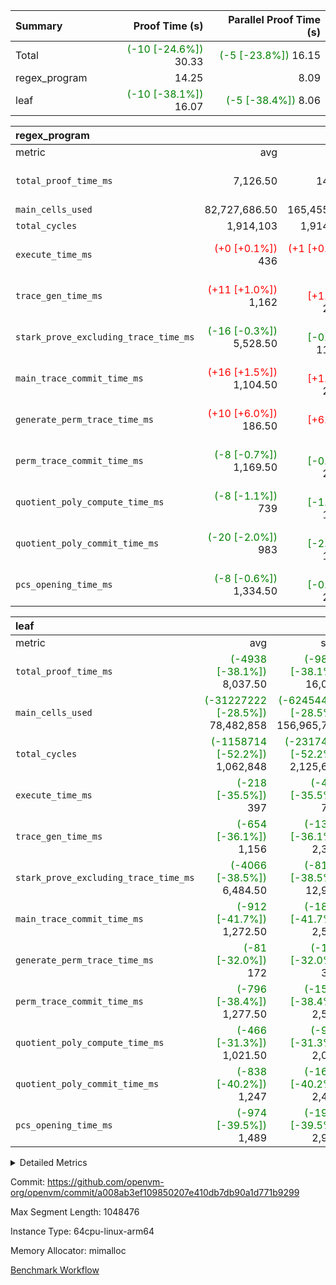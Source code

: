 | Summary | Proof Time (s) | Parallel Proof Time (s) |
|:---|---:|---:|
| Total | <span style='color: green'>(-10 [-24.6%])</span> 30.33 | <span style='color: green'>(-5 [-23.8%])</span> 16.15 |
| regex_program |  14.25 |  8.09 |
| leaf | <span style='color: green'>(-10 [-38.1%])</span> 16.07 | <span style='color: green'>(-5 [-38.4%])</span> 8.06 |


| regex_program |||||
|:---|---:|---:|---:|---:|
|metric|avg|sum|max|min|
| `total_proof_time_ms ` |  7,126.50 |  14,253 |  8,086 | <span style='color: green'>(-13 [-0.2%])</span> 6,167 |
| `main_cells_used     ` |  82,727,686.50 |  165,455,373 |  92,686,348 |  72,769,025 |
| `total_cycles        ` |  1,914,103 |  1,914,103 |  1,914,103 |  1,914,103 |
| `execute_time_ms     ` | <span style='color: red'>(+0 [+0.1%])</span> 436 | <span style='color: red'>(+1 [+0.1%])</span> 872 | <span style='color: red'>(+1 [+0.2%])</span> 469 |  403 |
| `trace_gen_time_ms   ` | <span style='color: red'>(+11 [+1.0%])</span> 1,162 | <span style='color: red'>(+22 [+1.0%])</span> 2,324 | <span style='color: red'>(+29 [+2.1%])</span> 1,394 | <span style='color: green'>(-7 [-0.7%])</span> 930 |
| `stark_prove_excluding_trace_time_ms` | <span style='color: green'>(-16 [-0.3%])</span> 5,528.50 | <span style='color: green'>(-32 [-0.3%])</span> 11,057 | <span style='color: green'>(-26 [-0.4%])</span> 6,223 | <span style='color: green'>(-6 [-0.1%])</span> 4,834 |
| `main_trace_commit_time_ms` | <span style='color: red'>(+16 [+1.5%])</span> 1,104.50 | <span style='color: red'>(+33 [+1.5%])</span> 2,209 | <span style='color: green'>(-3 [-0.2%])</span> 1,330 | <span style='color: red'>(+36 [+4.3%])</span> 879 |
| `generate_perm_trace_time_ms` | <span style='color: red'>(+10 [+6.0%])</span> 186.50 | <span style='color: red'>(+21 [+6.0%])</span> 373 | <span style='color: red'>(+12 [+6.5%])</span> 198 | <span style='color: red'>(+9 [+5.4%])</span> 175 |
| `perm_trace_commit_time_ms` | <span style='color: green'>(-8 [-0.7%])</span> 1,169.50 | <span style='color: green'>(-16 [-0.7%])</span> 2,339 | <span style='color: green'>(-7 [-0.6%])</span> 1,231 | <span style='color: green'>(-9 [-0.8%])</span> 1,108 |
| `quotient_poly_compute_time_ms` | <span style='color: green'>(-8 [-1.1%])</span> 739 | <span style='color: green'>(-16 [-1.1%])</span> 1,478 | <span style='color: green'>(-13 [-1.5%])</span> 856 | <span style='color: green'>(-3 [-0.5%])</span> 622 |
| `quotient_poly_commit_time_ms` | <span style='color: green'>(-20 [-2.0%])</span> 983 | <span style='color: green'>(-41 [-2.0%])</span> 1,966 | <span style='color: green'>(-11 [-0.9%])</span> 1,149 | <span style='color: green'>(-30 [-3.5%])</span> 817 |
| `pcs_opening_time_ms ` | <span style='color: green'>(-8 [-0.6%])</span> 1,334.50 | <span style='color: green'>(-16 [-0.6%])</span> 2,669 | <span style='color: green'>(-5 [-0.3%])</span> 1,450 | <span style='color: green'>(-11 [-0.9%])</span> 1,219 |

| leaf |||||
|:---|---:|---:|---:|---:|
|metric|avg|sum|max|min|
| `total_proof_time_ms ` | <span style='color: green'>(-4938 [-38.1%])</span> 8,037.50 | <span style='color: green'>(-9877 [-38.1%])</span> 16,075 | <span style='color: green'>(-5035 [-38.4%])</span> 8,065 | <span style='color: green'>(-4842 [-37.7%])</span> 8,010 |
| `main_cells_used     ` | <span style='color: green'>(-31227222 [-28.5%])</span> 78,482,858 | <span style='color: green'>(-62454444 [-28.5%])</span> 156,965,716 | <span style='color: green'>(-31770237 [-28.5%])</span> 79,572,022 | <span style='color: green'>(-30684207 [-28.4%])</span> 77,393,694 |
| `total_cycles        ` | <span style='color: green'>(-1158714 [-52.2%])</span> 1,062,848 | <span style='color: green'>(-2317428 [-52.2%])</span> 2,125,696 | <span style='color: green'>(-1178791 [-52.2%])</span> 1,080,354 | <span style='color: green'>(-1138637 [-52.1%])</span> 1,045,342 |
| `execute_time_ms     ` | <span style='color: green'>(-218 [-35.5%])</span> 397 | <span style='color: green'>(-437 [-35.5%])</span> 794 | <span style='color: green'>(-216 [-33.0%])</span> 438 | <span style='color: green'>(-221 [-38.3%])</span> 356 |
| `trace_gen_time_ms   ` | <span style='color: green'>(-654 [-36.1%])</span> 1,156 | <span style='color: green'>(-1308 [-36.1%])</span> 2,312 | <span style='color: green'>(-732 [-37.0%])</span> 1,248 | <span style='color: green'>(-576 [-35.1%])</span> 1,064 |
| `stark_prove_excluding_trace_time_ms` | <span style='color: green'>(-4066 [-38.5%])</span> 6,484.50 | <span style='color: green'>(-8132 [-38.5%])</span> 12,969 | <span style='color: green'>(-4298 [-39.8%])</span> 6,508 | <span style='color: green'>(-3834 [-37.2%])</span> 6,461 |
| `main_trace_commit_time_ms` | <span style='color: green'>(-912 [-41.7%])</span> 1,272.50 | <span style='color: green'>(-1823 [-41.7%])</span> 2,545 | <span style='color: green'>(-952 [-42.7%])</span> 1,278 | <span style='color: green'>(-871 [-40.7%])</span> 1,267 |
| `generate_perm_trace_time_ms` | <span style='color: green'>(-81 [-32.0%])</span> 172 | <span style='color: green'>(-162 [-32.0%])</span> 344 | <span style='color: green'>(-92 [-34.6%])</span> 174 | <span style='color: green'>(-70 [-29.2%])</span> 170 |
| `perm_trace_commit_time_ms` | <span style='color: green'>(-796 [-38.4%])</span> 1,277.50 | <span style='color: green'>(-1592 [-38.4%])</span> 2,555 | <span style='color: green'>(-820 [-38.9%])</span> 1,287 | <span style='color: green'>(-772 [-37.8%])</span> 1,268 |
| `quotient_poly_compute_time_ms` | <span style='color: green'>(-466 [-31.3%])</span> 1,021.50 | <span style='color: green'>(-932 [-31.3%])</span> 2,043 | <span style='color: green'>(-513 [-33.3%])</span> 1,027 | <span style='color: green'>(-419 [-29.2%])</span> 1,016 |
| `quotient_poly_commit_time_ms` | <span style='color: green'>(-838 [-40.2%])</span> 1,247 | <span style='color: green'>(-1676 [-40.2%])</span> 2,494 | <span style='color: green'>(-876 [-41.2%])</span> 1,248 | <span style='color: green'>(-800 [-39.1%])</span> 1,246 |
| `pcs_opening_time_ms ` | <span style='color: green'>(-974 [-39.5%])</span> 1,489 | <span style='color: green'>(-1948 [-39.5%])</span> 2,978 | <span style='color: green'>(-1026 [-40.5%])</span> 1,508 | <span style='color: green'>(-922 [-38.5%])</span> 1,470 |



<details>
<summary>Detailed Metrics</summary>

| group | num_segments | keygen_time_ms | commit_exe_time_ms |
| --- | --- | --- | --- |
| regex_program | 2 | 762 | 50 | 

| group | air_name | quotient_deg | interactions | constraints |
| --- | --- | --- | --- | --- |
| leaf | AccessAdapterAir<2> | 4 | 5 | 11 | 
| leaf | AccessAdapterAir<4> | 4 | 5 | 11 | 
| leaf | AccessAdapterAir<8> | 4 | 5 | 11 | 
| leaf | FriReducedOpeningAir | 4 | 39 | 60 | 
| leaf | NativePoseidon2Air<BabyBearParameters>, 1> | 4 | 136 | 530 | 
| leaf | PhantomAir | 4 | 3 | 4 | 
| leaf | ProgramAir | 1 | 1 | 4 | 
| leaf | VariableRangeCheckerAir | 1 | 1 | 4 | 
| leaf | VmAirWrapper<AluNativeAdapterAir, FieldArithmeticCoreAir> | 4 | 15 | 23 | 
| leaf | VmAirWrapper<BranchNativeAdapterAir, BranchEqualCoreAir<1> | 4 | 11 | 22 | 
| leaf | VmAirWrapper<JalNativeAdapterAir, JalCoreAir> | 4 | 7 | 6 | 
| leaf | VmAirWrapper<NativeAdapterAir<2, 0>, PublicValuesCoreAir> | 4 | 11 | 23 | 
| leaf | VmAirWrapper<NativeLoadStoreAdapterAir<1>, NativeLoadStoreCoreAir<1> | 4 | 15 | 16 | 
| leaf | VmAirWrapper<NativeLoadStoreAdapterAir<4>, NativeLoadStoreCoreAir<4> | 4 | 15 | 16 | 
| leaf | VmAirWrapper<NativeVectorizedAdapterAir<4>, FieldExtensionCoreAir> | 4 | 15 | 23 | 
| leaf | VmConnectorAir | 4 | 3 | 8 | 
| leaf | VolatileBoundaryAir | 4 | 4 | 16 | 
| regex_program | AccessAdapterAir<16> | 4 | 5 | 11 | 
| regex_program | AccessAdapterAir<2> | 4 | 5 | 11 | 
| regex_program | AccessAdapterAir<32> | 4 | 5 | 11 | 
| regex_program | AccessAdapterAir<4> | 4 | 5 | 11 | 
| regex_program | AccessAdapterAir<64> | 4 | 5 | 11 | 
| regex_program | AccessAdapterAir<8> | 4 | 5 | 11 | 
| regex_program | BitwiseOperationLookupAir<8> | 2 | 2 | 4 | 
| regex_program | KeccakVmAir | 4 | 321 | 4,380 | 
| regex_program | MemoryMerkleAir<8> | 4 | 4 | 38 | 
| regex_program | PersistentBoundaryAir<8> | 4 | 3 | 5 | 
| regex_program | PhantomAir | 4 | 3 | 4 | 
| regex_program | Poseidon2PeripheryAir<BabyBearParameters>, 1> | 2 | 1 | 286 | 
| regex_program | ProgramAir | 1 | 1 | 4 | 
| regex_program | RangeTupleCheckerAir<2> | 1 | 1 | 4 | 
| regex_program | Rv32HintStoreAir | 4 | 19 | 21 | 
| regex_program | VariableRangeCheckerAir | 1 | 1 | 4 | 
| regex_program | VmAirWrapper<Rv32BaseAluAdapterAir, BaseAluCoreAir<4, 8> | 4 | 19 | 30 | 
| regex_program | VmAirWrapper<Rv32BaseAluAdapterAir, LessThanCoreAir<4, 8> | 4 | 17 | 35 | 
| regex_program | VmAirWrapper<Rv32BaseAluAdapterAir, ShiftCoreAir<4, 8> | 4 | 23 | 84 | 
| regex_program | VmAirWrapper<Rv32BranchAdapterAir, BranchEqualCoreAir<4> | 4 | 11 | 17 | 
| regex_program | VmAirWrapper<Rv32BranchAdapterAir, BranchLessThanCoreAir<4, 8> | 4 | 13 | 32 | 
| regex_program | VmAirWrapper<Rv32CondRdWriteAdapterAir, Rv32JalLuiCoreAir> | 4 | 10 | 15 | 
| regex_program | VmAirWrapper<Rv32JalrAdapterAir, Rv32JalrCoreAir> | 4 | 16 | 16 | 
| regex_program | VmAirWrapper<Rv32LoadStoreAdapterAir, LoadSignExtendCoreAir<4, 8> | 4 | 18 | 21 | 
| regex_program | VmAirWrapper<Rv32LoadStoreAdapterAir, LoadStoreCoreAir<4> | 4 | 17 | 27 | 
| regex_program | VmAirWrapper<Rv32MultAdapterAir, DivRemCoreAir<4, 8> | 4 | 25 | 72 | 
| regex_program | VmAirWrapper<Rv32MultAdapterAir, MulHCoreAir<4, 8> | 4 | 24 | 23 | 
| regex_program | VmAirWrapper<Rv32MultAdapterAir, MultiplicationCoreAir<4, 8> | 4 | 19 | 13 | 
| regex_program | VmAirWrapper<Rv32RdWriteAdapterAir, Rv32AuipcCoreAir> | 4 | 11 | 12 | 
| regex_program | VmConnectorAir | 4 | 3 | 8 | 

| group | air_name | idx | rows | prep_cols | perm_cols | main_cols | cells |
| --- | --- | --- | --- | --- | --- | --- | --- |
| leaf | AccessAdapterAir<2> | 0 | 1,048,576 |  | 12 | 11 | 24,117,248 | 
| leaf | AccessAdapterAir<2> | 1 | 1,048,576 |  | 12 | 11 | 24,117,248 | 
| leaf | AccessAdapterAir<4> | 0 | 524,288 |  | 12 | 13 | 13,107,200 | 
| leaf | AccessAdapterAir<4> | 1 | 524,288 |  | 12 | 13 | 13,107,200 | 
| leaf | AccessAdapterAir<8> | 0 | 256 |  | 12 | 17 | 7,424 | 
| leaf | AccessAdapterAir<8> | 1 | 512 |  | 12 | 17 | 14,848 | 
| leaf | FriReducedOpeningAir | 0 | 524,288 |  | 44 | 27 | 37,224,448 | 
| leaf | FriReducedOpeningAir | 1 | 524,288 |  | 44 | 27 | 37,224,448 | 
| leaf | NativePoseidon2Air<BabyBearParameters>, 1> | 0 | 65,536 |  | 160 | 399 | 36,634,624 | 
| leaf | NativePoseidon2Air<BabyBearParameters>, 1> | 1 | 65,536 |  | 160 | 399 | 36,634,624 | 
| leaf | PhantomAir | 0 | 8,192 |  | 8 | 6 | 114,688 | 
| leaf | PhantomAir | 1 | 8,192 |  | 8 | 6 | 114,688 | 
| leaf | ProgramAir | 0 | 524,288 |  | 8 | 10 | 9,437,184 | 
| leaf | ProgramAir | 1 | 524,288 |  | 8 | 10 | 9,437,184 | 
| leaf | VariableRangeCheckerAir | 0 | 262,144 | 2 | 8 | 1 | 2,359,296 | 
| leaf | VariableRangeCheckerAir | 1 | 262,144 | 2 | 8 | 1 | 2,359,296 | 
| leaf | VmAirWrapper<AluNativeAdapterAir, FieldArithmeticCoreAir> | 0 | 1,048,576 |  | 20 | 29 | 51,380,224 | 
| leaf | VmAirWrapper<AluNativeAdapterAir, FieldArithmeticCoreAir> | 1 | 1,048,576 |  | 20 | 29 | 51,380,224 | 
| leaf | VmAirWrapper<BranchNativeAdapterAir, BranchEqualCoreAir<1> | 0 | 131,072 |  | 16 | 23 | 5,111,808 | 
| leaf | VmAirWrapper<BranchNativeAdapterAir, BranchEqualCoreAir<1> | 1 | 131,072 |  | 16 | 23 | 5,111,808 | 
| leaf | VmAirWrapper<JalNativeAdapterAir, JalCoreAir> | 0 | 16,384 |  | 12 | 9 | 344,064 | 
| leaf | VmAirWrapper<JalNativeAdapterAir, JalCoreAir> | 1 | 16,384 |  | 12 | 9 | 344,064 | 
| leaf | VmAirWrapper<NativeAdapterAir<2, 0>, PublicValuesCoreAir> | 0 | 64 |  | 16 | 23 | 2,496 | 
| leaf | VmAirWrapper<NativeAdapterAir<2, 0>, PublicValuesCoreAir> | 1 | 64 |  | 16 | 23 | 2,496 | 
| leaf | VmAirWrapper<NativeLoadStoreAdapterAir<1>, NativeLoadStoreCoreAir<1> | 0 | 262,144 |  | 24 | 22 | 12,058,624 | 
| leaf | VmAirWrapper<NativeLoadStoreAdapterAir<1>, NativeLoadStoreCoreAir<1> | 1 | 262,144 |  | 24 | 22 | 12,058,624 | 
| leaf | VmAirWrapper<NativeLoadStoreAdapterAir<4>, NativeLoadStoreCoreAir<4> | 0 | 65,536 |  | 24 | 31 | 3,604,480 | 
| leaf | VmAirWrapper<NativeLoadStoreAdapterAir<4>, NativeLoadStoreCoreAir<4> | 1 | 65,536 |  | 24 | 31 | 3,604,480 | 
| leaf | VmAirWrapper<NativeVectorizedAdapterAir<4>, FieldExtensionCoreAir> | 0 | 262,144 |  | 20 | 38 | 15,204,352 | 
| leaf | VmAirWrapper<NativeVectorizedAdapterAir<4>, FieldExtensionCoreAir> | 1 | 262,144 |  | 20 | 38 | 15,204,352 | 
| leaf | VmConnectorAir | 0 | 2 | 1 | 8 | 4 | 24 | 
| leaf | VmConnectorAir | 1 | 2 | 1 | 8 | 4 | 24 | 
| leaf | VolatileBoundaryAir | 0 | 524,288 |  | 8 | 11 | 9,961,472 | 
| leaf | VolatileBoundaryAir | 1 | 524,288 |  | 8 | 11 | 9,961,472 | 

| group | air_name | segment | rows | prep_cols | perm_cols | main_cols | cells |
| --- | --- | --- | --- | --- | --- | --- | --- |
| regex_program | AccessAdapterAir<2> | 1 | 64 |  | 12 | 11 | 1,472 | 
| regex_program | AccessAdapterAir<4> | 1 | 32 |  | 12 | 13 | 800 | 
| regex_program | AccessAdapterAir<8> | 0 | 131,072 |  | 12 | 17 | 3,801,088 | 
| regex_program | AccessAdapterAir<8> | 1 | 2,048 |  | 12 | 17 | 59,392 | 
| regex_program | BitwiseOperationLookupAir<8> | 0 | 65,536 | 3 | 8 | 2 | 655,360 | 
| regex_program | BitwiseOperationLookupAir<8> | 1 | 65,536 | 3 | 8 | 2 | 655,360 | 
| regex_program | KeccakVmAir | 0 | 1 |  | 532 | 3,163 | 3,695 | 
| regex_program | KeccakVmAir | 1 | 32 |  | 532 | 3,163 | 118,240 | 
| regex_program | MemoryMerkleAir<8> | 0 | 131,072 |  | 12 | 32 | 5,767,168 | 
| regex_program | MemoryMerkleAir<8> | 1 | 4,096 |  | 12 | 32 | 180,224 | 
| regex_program | PersistentBoundaryAir<8> | 0 | 131,072 |  | 8 | 20 | 3,670,016 | 
| regex_program | PersistentBoundaryAir<8> | 1 | 2,048 |  | 8 | 20 | 57,344 | 
| regex_program | PhantomAir | 0 | 512 |  | 8 | 6 | 7,168 | 
| regex_program | PhantomAir | 1 | 1 |  | 8 | 6 | 14 | 
| regex_program | Poseidon2PeripheryAir<BabyBearParameters>, 1> | 0 | 16,384 |  | 8 | 300 | 5,046,272 | 
| regex_program | Poseidon2PeripheryAir<BabyBearParameters>, 1> | 1 | 2,048 |  | 8 | 300 | 630,784 | 
| regex_program | ProgramAir | 0 | 131,072 |  | 8 | 10 | 2,359,296 | 
| regex_program | ProgramAir | 1 | 131,072 |  | 8 | 10 | 2,359,296 | 
| regex_program | RangeTupleCheckerAir<2> | 0 | 524,288 | 2 | 8 | 1 | 4,718,592 | 
| regex_program | RangeTupleCheckerAir<2> | 1 | 524,288 | 2 | 8 | 1 | 4,718,592 | 
| regex_program | Rv32HintStoreAir | 0 | 16,384 |  | 24 | 32 | 917,504 | 
| regex_program | VariableRangeCheckerAir | 0 | 262,144 | 2 | 8 | 1 | 2,359,296 | 
| regex_program | VariableRangeCheckerAir | 1 | 262,144 | 2 | 8 | 1 | 2,359,296 | 
| regex_program | VmAirWrapper<Rv32BaseAluAdapterAir, BaseAluCoreAir<4, 8> | 0 | 1,048,576 |  | 28 | 36 | 67,108,864 | 
| regex_program | VmAirWrapper<Rv32BaseAluAdapterAir, BaseAluCoreAir<4, 8> | 1 | 524,288 |  | 28 | 36 | 33,554,432 | 
| regex_program | VmAirWrapper<Rv32BaseAluAdapterAir, LessThanCoreAir<4, 8> | 0 | 32,768 |  | 24 | 37 | 1,998,848 | 
| regex_program | VmAirWrapper<Rv32BaseAluAdapterAir, LessThanCoreAir<4, 8> | 1 | 32,768 |  | 24 | 37 | 1,998,848 | 
| regex_program | VmAirWrapper<Rv32BaseAluAdapterAir, ShiftCoreAir<4, 8> | 0 | 131,072 |  | 28 | 53 | 10,616,832 | 
| regex_program | VmAirWrapper<Rv32BaseAluAdapterAir, ShiftCoreAir<4, 8> | 1 | 131,072 |  | 28 | 53 | 10,616,832 | 
| regex_program | VmAirWrapper<Rv32BranchAdapterAir, BranchEqualCoreAir<4> | 0 | 262,144 |  | 16 | 26 | 11,010,048 | 
| regex_program | VmAirWrapper<Rv32BranchAdapterAir, BranchEqualCoreAir<4> | 1 | 131,072 |  | 16 | 26 | 5,505,024 | 
| regex_program | VmAirWrapper<Rv32BranchAdapterAir, BranchLessThanCoreAir<4, 8> | 0 | 131,072 |  | 20 | 32 | 6,815,744 | 
| regex_program | VmAirWrapper<Rv32BranchAdapterAir, BranchLessThanCoreAir<4, 8> | 1 | 131,072 |  | 20 | 32 | 6,815,744 | 
| regex_program | VmAirWrapper<Rv32CondRdWriteAdapterAir, Rv32JalLuiCoreAir> | 0 | 65,536 |  | 16 | 18 | 2,228,224 | 
| regex_program | VmAirWrapper<Rv32CondRdWriteAdapterAir, Rv32JalLuiCoreAir> | 1 | 65,536 |  | 16 | 18 | 2,228,224 | 
| regex_program | VmAirWrapper<Rv32JalrAdapterAir, Rv32JalrCoreAir> | 0 | 131,072 |  | 20 | 28 | 6,291,456 | 
| regex_program | VmAirWrapper<Rv32JalrAdapterAir, Rv32JalrCoreAir> | 1 | 65,536 |  | 20 | 28 | 3,145,728 | 
| regex_program | VmAirWrapper<Rv32LoadStoreAdapterAir, LoadSignExtendCoreAir<4, 8> | 0 | 1,024 |  | 28 | 35 | 64,512 | 
| regex_program | VmAirWrapper<Rv32LoadStoreAdapterAir, LoadSignExtendCoreAir<4, 8> | 1 | 2 |  | 28 | 35 | 126 | 
| regex_program | VmAirWrapper<Rv32LoadStoreAdapterAir, LoadStoreCoreAir<4> | 0 | 1,048,576 |  | 28 | 40 | 71,303,168 | 
| regex_program | VmAirWrapper<Rv32LoadStoreAdapterAir, LoadStoreCoreAir<4> | 1 | 1,048,576 |  | 28 | 40 | 71,303,168 | 
| regex_program | VmAirWrapper<Rv32MultAdapterAir, DivRemCoreAir<4, 8> | 0 | 128 |  | 40 | 57 | 12,416 | 
| regex_program | VmAirWrapper<Rv32MultAdapterAir, MulHCoreAir<4, 8> | 0 | 256 |  | 40 | 39 | 20,224 | 
| regex_program | VmAirWrapper<Rv32MultAdapterAir, MultiplicationCoreAir<4, 8> | 0 | 32,768 |  | 28 | 31 | 1,933,312 | 
| regex_program | VmAirWrapper<Rv32MultAdapterAir, MultiplicationCoreAir<4, 8> | 1 | 32,768 |  | 28 | 31 | 1,933,312 | 
| regex_program | VmAirWrapper<Rv32RdWriteAdapterAir, Rv32AuipcCoreAir> | 0 | 32,768 |  | 16 | 21 | 1,212,416 | 
| regex_program | VmAirWrapper<Rv32RdWriteAdapterAir, Rv32AuipcCoreAir> | 1 | 32,768 |  | 16 | 21 | 1,212,416 | 
| regex_program | VmConnectorAir | 0 | 2 | 1 | 8 | 4 | 24 | 
| regex_program | VmConnectorAir | 1 | 2 | 1 | 8 | 4 | 24 | 

| group | idx | trace_gen_time_ms | total_proof_time_ms | total_cycles | total_cells | stark_prove_excluding_trace_time_ms | quotient_poly_compute_time_ms | quotient_poly_commit_time_ms | perm_trace_commit_time_ms | pcs_opening_time_ms | main_trace_commit_time_ms | main_cells_used | generate_perm_trace_time_ms | execute_time_ms |
| --- | --- | --- | --- | --- | --- | --- | --- | --- | --- | --- | --- | --- | --- | --- |
| leaf | 0 | 1,064 | 8,010 | 1,080,354 | 220,669,656 | 6,508 | 1,027 | 1,248 | 1,268 | 1,508 | 1,278 | 79,572,022 | 174 | 438 | 
| leaf | 1 | 1,248 | 8,065 | 1,045,342 | 220,677,080 | 6,461 | 1,016 | 1,246 | 1,287 | 1,470 | 1,267 | 77,393,694 | 170 | 356 | 

| group | segment | trace_gen_time_ms | total_proof_time_ms | total_cycles | total_cells | stark_prove_excluding_trace_time_ms | quotient_poly_compute_time_ms | quotient_poly_commit_time_ms | perm_trace_commit_time_ms | pcs_opening_time_ms | main_trace_commit_time_ms | main_cells_used | generate_perm_trace_time_ms | execute_time_ms |
| --- | --- | --- | --- | --- | --- | --- | --- | --- | --- | --- | --- | --- | --- | --- |
| regex_program | 0 | 1,394 | 8,086 |  | 209,921,543 | 6,223 | 856 | 1,149 | 1,231 | 1,450 | 1,330 | 92,686,348 | 198 | 469 | 
| regex_program | 1 | 930 | 6,167 | 1,914,103 | 149,454,692 | 4,834 | 622 | 817 | 1,108 | 1,219 | 879 | 72,769,025 | 175 | 403 | 

</details>


Commit: https://github.com/openvm-org/openvm/commit/a008ab3ef109850207e410db7db90a1d771b9299

Max Segment Length: 1048476

Instance Type: 64cpu-linux-arm64

Memory Allocator: mimalloc

[Benchmark Workflow](https://github.com/openvm-org/openvm/actions/runs/13211124637)
